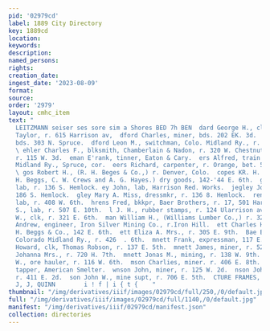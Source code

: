 ```yaml
---
pid: '02979cd'
label: 1889 City Directory
key: 1889cd
location: 
keywords: 
description: 
named_persons: 
rights: 
creation_date: 
ingest_date: '2023-08-09'
format: 
source: 
order: '2979'
layout: cmhc_item
text: "                                                                                   BHARLES
  LEITZMANN seiser ses sore sim a Shores BED 7h BEN  dard George H., clk, George E.
  Taylor, r. 615 Harrison av,  dford Charles, miner, bds. 202 EK. 3d.  dford Fred.,
  bds. 303 N. Spruce.  dford Leon M., switchman, Colo. Midland Ry., r. 205 W. 6th.
  \ ehler Charles F., blksmith, Chamberlain & Nadon, r. 320 W. Chestnut. :  em Harry,
  r. 115 W. 3d.  eman E'rank, tinner, Eaton & Cary.  ers Alfred, train master, Colo.
  Midland Ry., Spruce, cor.  eers Richard, carpenter, r. Orange, bet. 5th and 6th.
  \ gos Robert H., (R. H. Beges & Co.,) r. Denver, Colo.  copes KR. H. & Co., (R.
  H. Beggs, C. W. Crews and A. G. Hayes.) dry goods, 142-'44 E. 6th.  gley James,
  lab, r. 136 S. Hemlock. ey John, lab, Harrison Red. Works.  jegley John Mrs., r.
  186 S. Hemlock.  gley Mary A. Miss, dressmkr, r. 136 8. Hemlock.  rens Charles,
  lab, r. 408 W. 6th.  hrens Fred, bkkpr, Baer Brothers, r. 17, 501 Harrison av.  John
  S., lab, r. 507 E. 10th.  l J. H., rubber stamps, r. 124 Ularrison av.  man Frank
  W., clk, r. 321 E. 6th.  man William H., (Williams Lumber Co.,) r. 321 E. 6th.  anett
  Andrew, engineer, Iron Silver Mining Co., r.Iron Hill.  ett Charles H., clk, R.
  H. Beggs & Co., 142 E. 6th.  ett Eliza A. Mrs., r. 30S E. 9th.  Bae Eugene D., fireman,
  Colorado Midland Ry., r. 426  . 6th.  mnett Frank, expressman, 117 E. 4th. .  mnett
  Howard, clk, Thomas Robson, r. 137 E. 5th.  mnett James, miner, r. 524 E. 9th.  mnett
  Johanna Mrs., r. 720 H. 7th.  mnett Jonas M., mining, r. 138 W. 9th.  mnett William
  W., ore hauler, r. 116 W. 6th.  mson Charlies, miner. r. 406 E. 8th.  nson Gus.,
  tapper, American Smelter.  wnson John, miner, r. 125 W. 2d.  nson John O., miner,
  r. 411 E. 2d.  son John W., mine supt, r. 706 E. 5th.  CTURE FRAMES, ** strzzr-””
  J, J, QUINN        i ! f | i { t {    "
thumbnail: "/img/derivatives/iiif/images/02979cd/full/250,/0/default.jpg"
full: "/img/derivatives/iiif/images/02979cd/full/1140,/0/default.jpg"
manifest: "/img/derivatives/iiif/02979cd/manifest.json"
collection: directories
---
```

